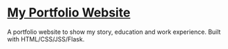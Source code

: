 # [My Portfolio Website]([https://travisroth.info/])
A portfolio website to show my story, education and work experience. Built with HTML/CSS/JSS/Flask.
